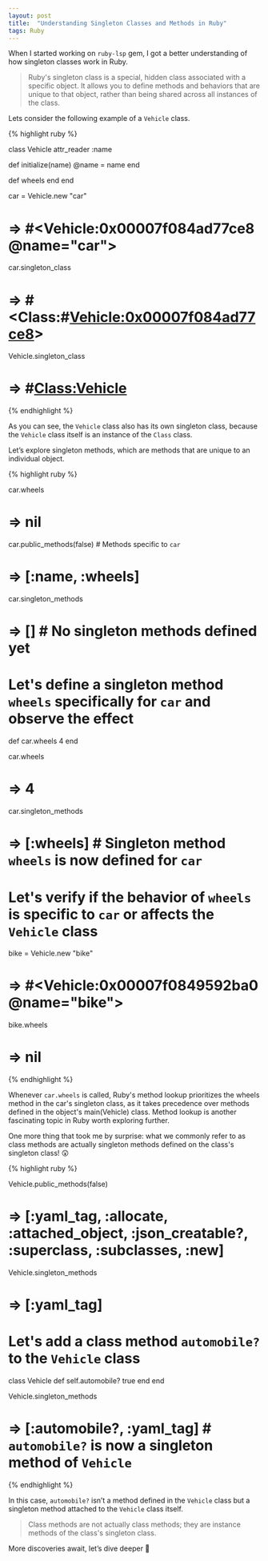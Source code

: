 ```yaml
---
layout: post
title:  "Understanding Singleton Classes and Methods in Ruby"
tags: Ruby
---
```


When I started working on `ruby-lsp` gem, I got a better understanding of how singleton classes work in Ruby.

> Ruby's singleton class is a special, hidden class associated with a specific object. It allows you to define methods
> and behaviors that are unique to that object, rather than being shared across all instances of the class.

Lets consider the following example of a `Vehicle` class.

{% highlight ruby %}

class Vehicle
  attr_reader :name

  def initialize(name)
    @name = name
  end

  def wheels
  end
end

car = Vehicle.new "car"
# => #<Vehicle:0x00007f084ad77ce8 @name="car">

car.singleton_class
# =>  #<Class:#<Vehicle:0x00007f084ad77ce8>>

Vehicle.singleton_class
# => #<Class:Vehicle>

{% endhighlight %}

As you can see, the `Vehicle` class also has its own singleton class, because the `Vehicle` class itself is an instance
of the `Class` class.

Let’s explore singleton methods, which are methods that are unique to an individual object.

{% highlight ruby %}

car.wheels
# => nil

car.public_methods(false) # Methods specific to `car`
# => [:name, :wheels]

car.singleton_methods
# => []  # No singleton methods defined yet

# Let's define a singleton method `wheels` specifically for `car` and observe the effect
def car.wheels
  4
end

car.wheels
# => 4

car.singleton_methods
# => [:wheels] # Singleton method `wheels` is now defined for `car`

# Let's verify if the behavior of `wheels` is specific to `car` or affects the `Vehicle` class

bike = Vehicle.new "bike"
# => #<Vehicle:0x00007f0849592ba0 @name="bike">

bike.wheels
# => nil

{% endhighlight %}

Whenever `car.wheels` is called, Ruby's method lookup prioritizes the wheels method in the car's singleton class, as it
takes precedence over methods defined in the object's main(Vehicle) class. Method lookup is another fascinating topic in
Ruby worth exploring further.

One more thing that took me by surprise: what we commonly refer to as class methods are actually singleton methods
defined on the class's singleton class! 😲

{% highlight ruby %}

Vehicle.public_methods(false)
# => [:yaml_tag, :allocate, :attached_object, :json_creatable?, :superclass, :subclasses, :new]

Vehicle.singleton_methods
# => [:yaml_tag]

# Let's add a class method `automobile?` to the `Vehicle` class
class Vehicle
  def self.automobile?
    true
  end
end

Vehicle.singleton_methods
# => [:automobile?, :yaml_tag]  # `automobile?` is now a singleton method of `Vehicle`

{% endhighlight %}

In this case, `automobile?` isn’t a method defined in the `Vehicle` class but a singleton method attached to the `Vehicle`
class itself.

> Class methods are not actually class methods; they are instance methods of the class's singleton class.

More discoveries await, let’s dive deeper 🤞
